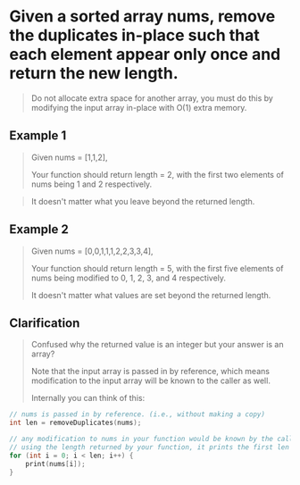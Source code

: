 
# Given a sorted array nums, remove the duplicates in-place such that each element appear only once and return the new length.

> Do not allocate extra space for another array, you must do this by modifying the input array in-place with O(1) extra memory.

## Example 1

> Given nums = [1,1,2],
>
> Your function should return length = 2, with the first two elements of nums being 1 and 2 respectively.

>It doesn't matter what you leave beyond the returned length.

## Example 2

> Given nums = [0,0,1,1,1,2,2,3,3,4],
>
> Your function should return length = 5, with the first five elements of nums being modified to 0, 1, 2, 3, and 4 respectively.
>
> It doesn't matter what values are set beyond the returned length.

## Clarification

> Confused why the returned value is an integer but your answer is an array?
>
> Note that the input array is passed in by reference, which means modification to the input array will be known to the caller as well.
>
> Internally you can think of this:
> 
```c
// nums is passed in by reference. (i.e., without making a copy)
int len = removeDuplicates(nums);

// any modification to nums in your function would be known by the caller.
// using the length returned by your function, it prints the first len elements.
for (int i = 0; i < len; i++) {
    print(nums[i]);
}
```
